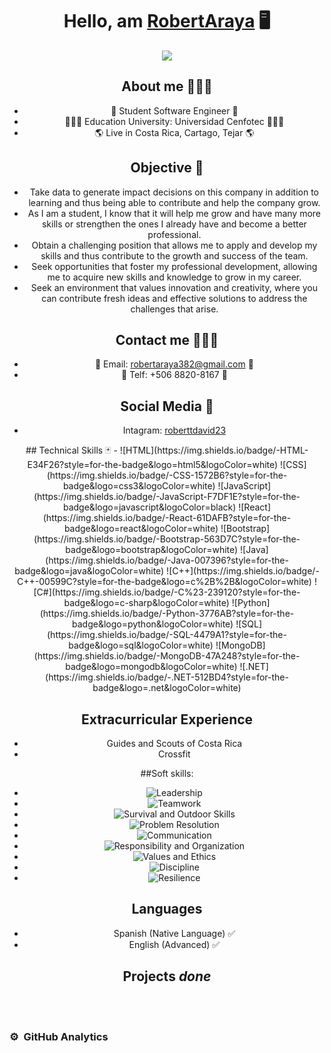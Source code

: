 <div align="center">
<h1 align="center">Hello, am <a href="https://www.linkedin.com/in/robert-david-araya-carrillo-2647ba2b0">RobertAraya</a> 🖥️</h1>
</div>
<div align="center">
<img src="https://media.licdn.com/dms/image/D4E16AQFfV2s6EBmhww/profile-displaybackgroundimage-shrink_200_800/0/1708669774553?e=1714003200&v=beta&t=-GITIkrr6O0MDSH4l7KFf4Y2SnIz_yP6OQrYZdhITGc">

<br>

## About me 🙋🏻‍♂️
- 📖 Student Software Engineer 📖
- 🧑🏻‍🎓 Education University: Universidad Cenfotec 🧑🏻‍🎓
- 🌎 Live in Costa Rica, Cartago, Tejar 🌎

## Objective 🎯
- Take data to generate impact decisions on this company in addition to learning and thus being able to contribute and help the company grow.
- As I am a student, I know that it will help me grow and have many more skills or strengthen the ones I already have and become a better professional.
- Obtain a challenging position that allows me to apply and develop my skills and thus contribute to the growth and success of the team.
- Seek opportunities that foster my professional development, allowing me to acquire new skills and knowledge to grow in my career.
- Seek an environment that values innovation and creativity, where you can contribute fresh ideas and effective solutions to address the challenges that arise.

## Contact me 🙋🏻‍♂️
- 📧 Email: robertaraya382@gmail.com 📧
- 📲 Telf: +506 8820-8167 📲

## Social Media 💬
- Intagram: <a href="https://www.instagram.com/roberttdavid23?igsh=N2t4eTczdmoxbGN6">roberttdavid23</a>
<div align="center">
## Technical Skills 🃏
- ![HTML](https://img.shields.io/badge/-HTML-E34F26?style=for-the-badge&logo=html5&logoColor=white) ![CSS](https://img.shields.io/badge/-CSS-1572B6?style=for-the-badge&logo=css3&logoColor=white) ![JavaScript](https://img.shields.io/badge/-JavaScript-F7DF1E?style=for-the-badge&logo=javascript&logoColor=black) ![React](https://img.shields.io/badge/-React-61DAFB?style=for-the-badge&logo=react&logoColor=white) ![Bootstrap](https://img.shields.io/badge/-Bootstrap-563D7C?style=for-the-badge&logo=bootstrap&logoColor=white) ![Java](https://img.shields.io/badge/-Java-007396?style=for-the-badge&logo=java&logoColor=white) ![C++](https://img.shields.io/badge/-C++-00599C?style=for-the-badge&logo=c%2B%2B&logoColor=white) ![C#](https://img.shields.io/badge/-C%23-239120?style=for-the-badge&logo=c-sharp&logoColor=white) ![Python](https://img.shields.io/badge/-Python-3776AB?style=for-the-badge&logo=python&logoColor=white) ![SQL](https://img.shields.io/badge/-SQL-4479A1?style=for-the-badge&logo=sql&logoColor=white) ![MongoDB](https://img.shields.io/badge/-MongoDB-47A248?style=for-the-badge&logo=mongodb&logoColor=white) ![.NET](https://img.shields.io/badge/-.NET-512BD4?style=for-the-badge&logo=.net&logoColor=white)
</div>

## Extracurricular Experience 
- Guides and Scouts of Costa Rica
- Crossfit

##Soft skills:
- ![Leadership](https://img.shields.io/badge/-Leadership-4285F4?style=for-the-badge)
- ![Teamwork](https://img.shields.io/badge/-Teamwork-DB4437?style=for-the-badge)
- ![Survival and Outdoor Skills](https://img.shields.io/badge/-Survival%20and%20Outdoor%20Skills-F4B400?style=for-the-badge)
- ![Problem Resolution](https://img.shields.io/badge/-Problem%20Resolution-0F9D58?style=for-the-badge)
- ![Communication](https://img.shields.io/badge/-Communication-AB47BC?style=for-the-badge)
- ![Responsibility and Organization](https://img.shields.io/badge/-Responsibility%20and%20Organization-00ACC1?style=for-the-badge)
- ![Values and Ethics](https://img.shields.io/badge/-Values%20and%20Ethics-FF7043?style=for-the-badge)
- ![Discipline](https://img.shields.io/badge/-Discipline-9E9E9E?style=for-the-badge)
- ![Resilience](https://img.shields.io/badge/-Resilience-795548?style=for-the-badge)


## Languages 
- Spanish (Native Language) ✅
- English (Advanced) ✅

## Projects *done*
<table>



</table>                                                                                 
</div>
<br>

### ⚙️ &nbsp;GitHub Analytics



